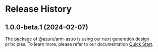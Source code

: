 # Release History
    
## 1.0.0-beta.1 (2024-02-07)

The package of @azure/arm-astro is using our next generation design principles. To learn more, please refer to our documentation [Quick Start](https://aka.ms/azsdk/js/mgmt/quickstart ).
